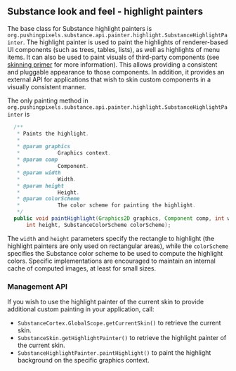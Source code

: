 ## Substance look and feel - highlight painters

The base class for Substance highlight painters is `org.pushingpixels.substance.api.painter.highlight.SubstanceHighlightPainter`. The highlight painter is used to paint the highlights of renderer-based UI components (such as trees, tables, lists), as well as highlights of menu items. It can also be used to paint visuals of third-party components (see [skinning primer](custom-skinning.md) for more information). This allows providing a consistent and pluggable appearance to those components. In addition, it provides an external API for applications that wish to skin custom components in a visually consistent manner.

The only painting method in `org.pushingpixels.substance.api.painter.highlight.SubstanceHighlightPainter` is

```java
  /**
   * Paints the highlight.
   *
   * @param graphics
   *            Graphics context.
   * @param comp
   *            Component.
   * @param width
   *            Width.
   * @param height
   *            Height.
   * @param colorScheme
   *            The color scheme for painting the highlight.
   */
  public void paintHighlight(Graphics2D graphics, Component comp, int width,
      int height, SubstanceColorScheme colorScheme);
```

The `width` and `height` parameters specify the rectangle to highlight (the highlight painters are only used on rectangular areas), while the `colorScheme` specifies the Substance color scheme to be used to compute the highlight colors. Specific implementations are encouraged to maintain an internal cache of computed images, at least for small sizes.

### Management API

If you wish to use the highlight painter of the current skin to provide additional custom painting in your application, call:

* `SubstanceCortex.GlobalScope.getCurrentSkin()` to retrieve the current skin.
* `SubstanceSkin.getHighlightPainter()` to retrieve the highlight painter of the current skin.
* `SubstanceHighlightPainter.paintHighlight()` to paint the highlight background on the specific graphics context.
